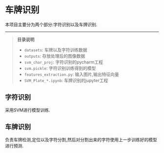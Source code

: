 # 车牌识别

本项目主要分为两个部分:字符识别以及车牌识别.

--------

> **目录说明**
>
> - `datasets`: 车牌以及字符训练数据
> - `outputs`: 存放处理后的图像数据
> - `svm_char_proj`: 字符识别的pycharm工程
> - `svm.pickle`: 字符识别训练得到的模型
> - `features_extraction.py`: 输入图片,输出特征向量
> - `SVM_Plate_*.ipynb`: 车牌识别的jupyter工程 

## 字符识别

采用SVM进行模型训练.



## 车牌识别

负责车牌检测,定位以及字符分割,然后对分割出来的字符使用上一步训练好的模型进行预测.